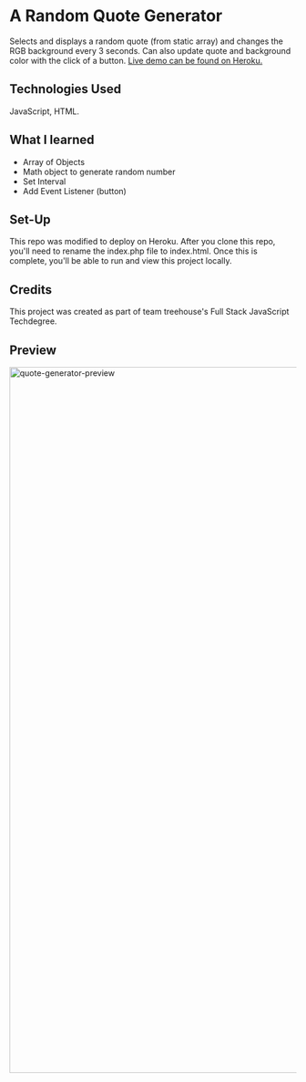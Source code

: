 # A Random Quote Generator
Selects and displays a random quote (from static array) and changes the RGB background every 3 seconds. Can also update quote and background color with the click of a button. 
[Live demo can be found on Heroku.](https://random-quote-generator-jm.herokuapp.com/)

## Technologies Used
JavaScript, HTML.

## What I learned
* Array of Objects
* Math object to generate random number 
* Set Interval
* Add Event Listener (button)
 
## Set-Up
This repo was modified to deploy on Heroku. After you clone this repo, you'll need to rename the index.php file to index.html. Once this is complete, you'll be able to run and view this project locally.

## Credits
This project was created as part of team treehouse's Full Stack JavaScript Techdegree.

## Preview
<img width="1238" alt="quote-generator-preview" src="https://user-images.githubusercontent.com/22069784/177228026-51a6a8eb-e390-4b7e-b2c4-dfe941048cd8.png">
